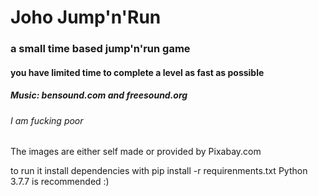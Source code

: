 # Joho Jump'n'Run
### a small time based jump'n'run game
#### you have limited time to complete a level as fast as possible

##### Music: bensound.com and freesound.org
###### I am fucking poor
The images are either self made or provided by Pixabay.com

to run it install dependencies with pip install -r requirenments.txt
Python 3.7.7 is recommended :)
